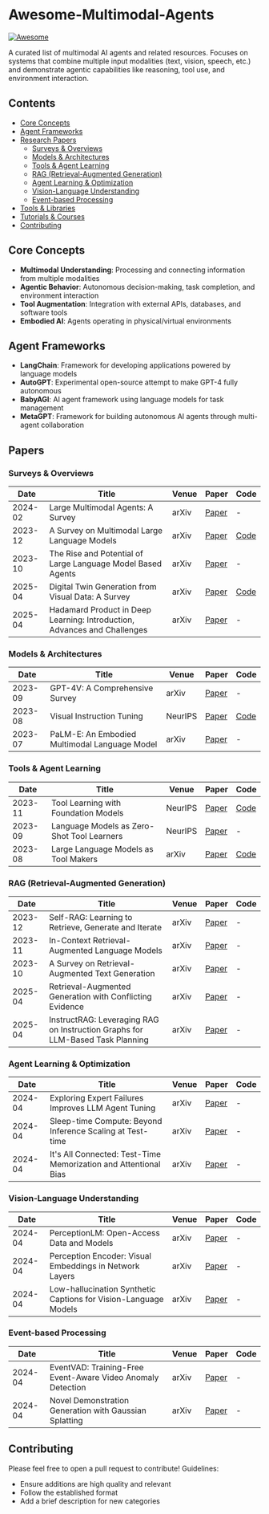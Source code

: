 # Awesome-Multimodal-Agents

[![Awesome](https://awesome.re/badge.svg)](https://awesome.re)

A curated list of multimodal AI agents and related resources. Focuses on systems that combine multiple input modalities (text, vision, speech, etc.) and demonstrate agentic capabilities like reasoning, tool use, and environment interaction.

## Contents
- [Core Concepts](#core-concepts)
- [Agent Frameworks](#agent-frameworks)
- [Research Papers](#papers)
  - [Surveys & Overviews](#surveys--overviews)
  - [Models & Architectures](#models--architectures)
  - [Tools & Agent Learning](#tools--agent-learning)
  - [RAG (Retrieval-Augmented Generation)](#rag-retrieval-augmented-generation)
  - [Agent Learning & Optimization](#agent-learning--optimization)
  - [Vision-Language Understanding](#vision-language-understanding)
  - [Event-based Processing](#event-based-processing)
- [Tools & Libraries](#tools--libraries)
- [Tutorials & Courses](#tutorials--courses)
- [Contributing](#contributing)

## Core Concepts
- **Multimodal Understanding**: Processing and connecting information from multiple modalities
- **Agentic Behavior**: Autonomous decision-making, task completion, and environment interaction
- **Tool Augmentation**: Integration with external APIs, databases, and software tools
- **Embodied AI**: Agents operating in physical/virtual environments

## Agent Frameworks
- **LangChain**: Framework for developing applications powered by language models
- **AutoGPT**: Experimental open-source attempt to make GPT-4 fully autonomous
- **BabyAGI**: AI agent framework using language models for task management
- **MetaGPT**: Framework for building autonomous AI agents through multi-agent collaboration

## Papers

### Surveys & Overviews
| Date       | Title                                                                 | Venue          | Paper | Code |
|------------|-----------------------------------------------------------------------|----------------|-------|------|
| 2024-02    | Large Multimodal Agents: A Survey                                     | arXiv          | [Paper](https://arxiv.org/abs/2402.15116) | - |
| 2023-12    | A Survey on Multimodal Large Language Models                          | arXiv          | [Paper](https://arxiv.org/abs/2311.00201) | [Code](https://github.com/BradyFU/Awesome-Multimodal-Large-Language-Models) |
| 2023-10    | The Rise and Potential of Large Language Model Based Agents           | arXiv          | [Paper](https://arxiv.org/abs/2309.07864) | - |
| 2025-04    | Digital Twin Generation from Visual Data: A Survey                    | arXiv          | [Paper](https://arxiv.org/pdf/2504.13159v1) | [Code](https://github.com/ndrwmlnk/awesome-digital-twins) |
| 2025-04    | Hadamard Product in Deep Learning: Introduction, Advances and Challenges | arXiv       | [Paper](https://arxiv.org/pdf/2504.13112v1) | - |

### Models & Architectures
| Date       | Title                                                                 | Venue          | Paper | Code |
|------------|-----------------------------------------------------------------------|----------------|-------|------|
| 2023-09    | GPT-4V: A Comprehensive Survey                                         | arXiv          | [Paper](https://arxiv.org/abs/2311.00419) | - |
| 2023-08    | Visual Instruction Tuning                                              | NeurIPS        | [Paper](https://arxiv.org/abs/2304.08485) | [Code](https://github.com/haotian-liu/LLaVA) |
| 2023-07    | PaLM-E: An Embodied Multimodal Language Model                        | arXiv          | [Paper](https://arxiv.org/abs/2303.03378) | - |

### Tools & Agent Learning
| Date       | Title                                                                 | Venue          | Paper | Code |
|------------|-----------------------------------------------------------------------|----------------|-------|------|
| 2023-11    | Tool Learning with Foundation Models                                   | NeurIPS        | [Paper](https://arxiv.org/abs/2304.08354) | [Code](https://github.com/OpenBMB/ToolBench) |
| 2023-09    | Language Models as Zero-Shot Tool Learners                            | NeurIPS        | [Paper](https://arxiv.org/abs/2308.04548) | - |
| 2023-08    | Large Language Models as Tool Makers                                   | arXiv          | [Paper](https://arxiv.org/abs/2305.17126) | [Code](https://github.com/ctlllll/llm-toolmaker) |

### RAG (Retrieval-Augmented Generation)
| Date       | Title                                                                 | Venue          | Paper | Code |
|------------|-----------------------------------------------------------------------|----------------|-------|------|
| 2023-12    | Self-RAG: Learning to Retrieve, Generate and Iterate                   | arXiv          | [Paper](https://arxiv.org/abs/2310.11511) | - |
| 2023-11    | In-Context Retrieval-Augmented Language Models                         | arXiv          | [Paper](https://arxiv.org/abs/2302.00083) | - |
| 2023-10    | A Survey on Retrieval-Augmented Text Generation                        | arXiv          | [Paper](https://arxiv.org/abs/2312.10997) | - |
| 2025-04    | Retrieval-Augmented Generation with Conflicting Evidence             | arXiv          | [Paper](https://arxiv.org/pdf/2504.13079v1) | - |
| 2025-04    | InstructRAG: Leveraging RAG on Instruction Graphs for LLM-Based Task Planning | arXiv    | [Paper](https://arxiv.org/pdf/2504.13032v1) | - |

### Agent Learning & Optimization
| Date       | Title                                                                 | Venue          | Paper | Code |
|------------|-----------------------------------------------------------------------|----------------|-------|------|
| 2024-04    | Exploring Expert Failures Improves LLM Agent Tuning                   | arXiv          | [Paper](https://arxiv.org/abs/2504.13145) | - |
| 2024-04    | Sleep-time Compute: Beyond Inference Scaling at Test-time             | arXiv          | [Paper](https://arxiv.org/abs/2504.13171) | - |
| 2024-04    | It's All Connected: Test-Time Memorization and Attentional Bias       | arXiv          | [Paper](https://arxiv.org/abs/2504.13173) | - |

### Vision-Language Understanding
| Date       | Title                                                                 | Venue          | Paper | Code |
|------------|-----------------------------------------------------------------------|----------------|-------|------|
| 2024-04    | PerceptionLM: Open-Access Data and Models                             | arXiv          | [Paper](https://arxiv.org/abs/2504.13180) | - |
| 2024-04    | Perception Encoder: Visual Embeddings in Network Layers               | arXiv          | [Paper](https://arxiv.org/abs/2504.13181) | - |
| 2024-04    | Low-hallucination Synthetic Captions for Vision-Language Models       | arXiv          | [Paper](https://arxiv.org/abs/2504.13123) | - |

### Event-based Processing
| Date       | Title                                                                 | Venue          | Paper | Code |
|------------|-----------------------------------------------------------------------|----------------|-------|------|
| 2024-04    | EventVAD: Training-Free Event-Aware Video Anomaly Detection           | arXiv          | [Paper](https://arxiv.org/abs/2504.13092) | - |
| 2024-04    | Novel Demonstration Generation with Gaussian Splatting                | arXiv          | [Paper](https://arxiv.org/abs/2504.13175) | - |

## Contributing
Please feel free to open a pull request to contribute! Guidelines:
- Ensure additions are high quality and relevant
- Follow the established format
- Add a brief description for new categories

